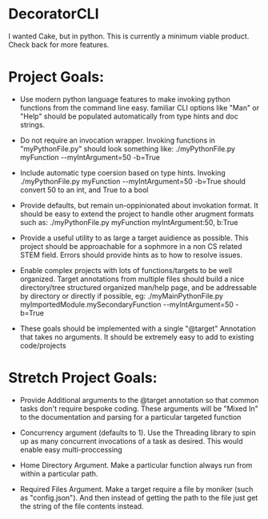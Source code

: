 # DecoratorCLI
I wanted Cake, but in python.  This is currently a minimum viable product.  Check back for more features.

# Project Goals:
* Use modern python language features to make invoking python functions from the command line easy.  familiar CLI options like "Man" or "Help" should be populated automatically from type hints and doc strings.

* Do not require an invocation wrapper.  Invoking functions in "myPythonFile.py" should look something like:  ./myPythonFile.py myFunction --myIntArgument=50 -b=True

* Include automatic type coersion based on type hints.  Invoking ./myPythonFile.py myFunction --myIntArgument=50 -b=True should convert 50 to an int, and True to a bool

* Provide defaults, but remain un-oppinionated about invokation format.  It should be easy to extend the project to handle other arugment formats such as:  ./myPythonFile.py myFunction myIntArgument:50, b:True

* Provide a useful utility to as large a target auidience as possible.  This project should be approachable for a sophmore in a non CS related STEM field.  Errors should provide hints as to how to resolve issues.

* Enable complex projects with lots of functions/targets to be well organized.  Target annotations from multiple files should build a nice directory/tree structured organized man/help page, and be addressable by directory or directly if possible, eg:  ./myMainPythonFile.py myImportedModule.mySecondaryFunction --myIntArgument=50 -b=True

* These goals should be implemented with a single "@target" Annotation that takes no arguments.  It should be extremely easy to add to existing code/projects


# Stretch Project Goals:
* Provide Additional arguments to the @target annotation so that common tasks don't require bespoke coding.  These arguments will be "Mixed In" to the documentation and parsing for a particular targeted function

* Concurrency argument (defaults to 1).  Use the Threading library to spin up as many concurrent invocations of a task as desired.  This would enable easy multi-proccessing

* Home Directory Argument.  Make a particular function always run from within a particular path.

* Required Files Argument.  Make a target require a file by moniker (such as "config.json").  And then instead of getting the path to the file just get the string of the file contents instead.
